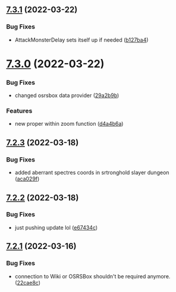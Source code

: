 ## [7.3.1](https://github.com/Torwent/WaspLib/compare/v7.3.0...v7.3.1) (2022-03-22)


### Bug Fixes

* AttackMonsterDelay sets itself up if needed ([b127ba4](https://github.com/Torwent/WaspLib/commit/b127ba42e595d22a4686e0092f0794ce7a594a83))



# [7.3.0](https://github.com/Torwent/WaspLib/compare/v7.2.3...v7.3.0) (2022-03-22)


### Bug Fixes

* changed osrsbox data provider ([29a2b9b](https://github.com/Torwent/WaspLib/commit/29a2b9b23ca9420cd949c8c58657d2d78f60127b))


### Features

* new proper within zoom function ([d4a4b6a](https://github.com/Torwent/WaspLib/commit/d4a4b6abb412c0844efaabda75d47b59f7ffd226))



## [7.2.3](https://github.com/Torwent/WaspLib/compare/v7.2.2...v7.2.3) (2022-03-18)


### Bug Fixes

* added aberrant spectres coords in srtronghold slayer dungeon ([aca029f](https://github.com/Torwent/WaspLib/commit/aca029fe34a49257730f3c73603401748928a22b))



## [7.2.2](https://github.com/Torwent/WaspLib/compare/v7.2.1...v7.2.2) (2022-03-18)


### Bug Fixes

* just pushing update lol ([e67434c](https://github.com/Torwent/WaspLib/commit/e67434cbb9fa03edcf4829a56ea07d8a35a0a489))



## [7.2.1](https://github.com/Torwent/WaspLib/compare/v7.2.0...v7.2.1) (2022-03-16)


### Bug Fixes

* connection to Wiki or OSRSBox shouldn't be required anymore. ([22cae8c](https://github.com/Torwent/WaspLib/commit/22cae8cbe204998298f707e3bb6ce5c3d43af261))



